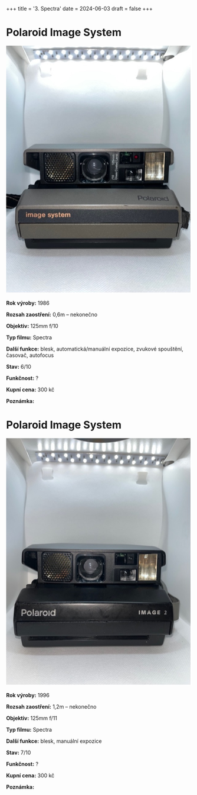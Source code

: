 +++
title = '3. Spectra'
date = 2024-06-03
draft = false
+++

# Polaroid Image System

![](imagesystem.jpg)

**Rok výroby:**	1986
    
**Rozsah zaostření:**	0,6m – nekonečno

**Objektiv:**	125mm f/10
    
**Typ filmu:**	Spectra

**Další funkce:**	blesk, automatická/manuální expozice, zvukové spouštění, časovač, autofocus
    
**Stav:**	6/10

**Funkčnost:**	?

**Kupní cena:**	300 kč
    
**Poznámka:**	


# Polaroid Image System

![](image2.jpg)

**Rok výroby:**	1996
    
**Rozsah zaostření:**	1,2m – nekonečno

**Objektiv:**	125mm f/11
    
**Typ filmu:**	Spectra

**Další funkce:**	blesk, manuální expozice
    
**Stav:**	7/10

**Funkčnost:**	?

**Kupní cena:**	300 kč
    
**Poznámka:**	
